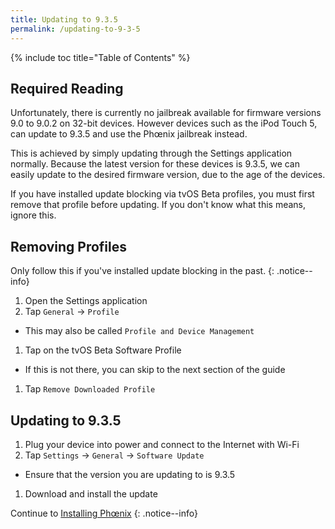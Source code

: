 ```yaml
---
title: Updating to 9.3.5
permalink: /updating-to-9-3-5
---
```


{% include toc title="Table of Contents" %}

## Required Reading

Unfortunately, there is currently no jailbreak available for firmware versions 9.0 to 9.0.2 on 32-bit devices. However devices such as the iPod Touch 5, can update to 9.3.5 and use the Phœnix jailbreak instead.

This is achieved by simply updating through the Settings application normally. Because the latest version for these devices is 9.3.5, we can easily update to the desired firmware version, due to the age of the devices.

If you have installed update blocking via tvOS Beta profiles, you must first remove that profile before updating. If you don't know what this means, ignore this.

## Removing Profiles

Only follow this if you've installed update blocking in the past.
{: .notice--info}

1. Open the Settings application
1. Tap `General` -> `Profile`
  - This may also be called `Profile and Device Management`
1. Tap on the tvOS Beta Software Profile
  - If this is not there, you can skip to the next section of the guide
1. Tap `Remove Downloaded Profile`

## Updating to 9.3.5

1. Plug your device into power and connect to the Internet with Wi-Fi
1. Tap `Settings` -> `General` -> `Software Update`
  - Ensure that the version you are updating to is 9.3.5
1. Download and install the update

Continue to [Installing Phœnix](installing-phoenix)
{: .notice--info}
